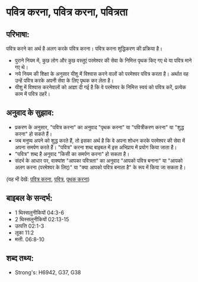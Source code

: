 # पवित्र करना, पवित्र करना, पवित्रता #

## परिभाषा: ##

पवित्र करने का अर्थ है अलग करके पवित्र करना। पवित्र करना शुद्धिकरण की प्रक्रिया है।

* पुराने नियम में, कुछ लोग और कुछ वस्तुएं परमेश्वर की सेवा के निमित्त पृथक किए गए थे या पवित्र माने गए थे।
* नये नियम की शिक्षा के अनुसार यीशु में विश्वास करने वालों को परमेश्वर पवित्र करता है। अर्थात वह उन्हें पवित्र करके अपनी सेवा के लिए पृथक कर लेता है।
* यीशु में विश्वास करनेवालों को आज्ञा दी गई है कि वे परमेश्वर के निमित्त स्वयं को पवित्र करें, प्रत्येक काम में पवित्र ठहरें।

## अनुवाद के सुझाव: ##

* प्रकरण के अनुसार, "पवित्र करना" का अनुवाद "पृथक करना" या "पवित्रीकरण करना" या "शुद्ध करना" हो सकते हैं।
* जब मनुष्य अपने को शुद्ध करते हैं, तो इसका अर्थ है कि वे अपना शोधन करके परमेश्वर की सेवा में अपना समर्पण करते हैं। "पवित्र" करना शब्द बाइबल में इस अभिप्राय में प्रयोग किया जाता है।
* "पवित्र" शब्द है अनुवाद "किसी का समर्पण करना" हो सकता है।
* संदर्भ के आधार पर, वाक्यांश "आपका पवित्रता" का अनुवाद "आपको पवित्र बनाना" या "आपको अलग करना (परमेश्वर के लिए)" या "क्या आपको पवित्र बनाता है" के रूप में किया जा सकता है।

(यह भी देखें: [पवित्र करना](../consecrate.md), [पवित्र](../holy.md), [पृथक करना](../setapart.md))

## बाइबल के सन्दर्भ: ##

* 1 थिस्सलुनीकियों 04:3-6
* 2 थिस्सलुनीकियों 02:13-15
* उत्पत्ति 02:1-3
* लूका 11:2
* मत्ती. 06:8-10

## शब्द तथ्य: ##

* Strong's: H6942, G37, G38
